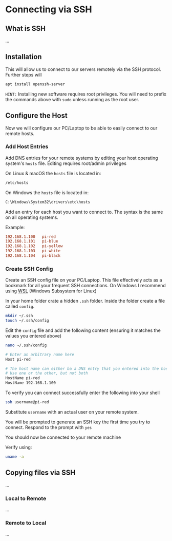 # Connecting via SSH

## What is SSH

...

## Installation

This will allow us to connect to our servers remotely via the SSH protocol. Further steps will

``` sh
apt install openssh-server
```

`HINT:` Installing new software requires root privileges. You will need to prefix the commands above with `sudo` unless running as the root user.

## Configure the Host

Now we will configure our PC/Laptop to be able to easily connect to our remote hosts.

### __Add Host Entries__

Add DNS entries for your remote systems by editing your host operating system's `hosts` file. Editing requires root/admin privileges

On Linux & macOS the `hosts` file is located in:

``` sh
/etc/hosts
```

On Windows the `hosts` file is located in:

``` sh
C:\Windows\System32\drivers\etc\hosts
```

Add an entry for each host you want to connect to. The syntax is the same on all operating systems.

Example:

``` conf
192.168.1.100   pi-red
192.168.1.101   pi-blue
192.168.1.102   pi-yellow
192.168.1.103   pi-white
192.168.1.104   pi-black
```

### __Create SSH Config__

Create an SSH config file on your PC/Laptop. This file effectively acts as a bookmark for all your frequent SSH connections.
On Windows I recommend using [WSL](https://docs.microsoft.com/en-us/windows/wsl/install-win10) (Windows Subsystem for Linux)

In your home folder crate a hidden `.ssh` folder. Inside the folder create a file called `config`.

``` sh
mkdir ~/.ssh
touch ~/.ssh/config
```

Edit the `config` file and add the following content (ensuring it matches the values you entered above)

``` sh
nano ~/.ssh/config
```

``` sh
# Enter an arbitrary name here
Host pi-red

# The host name can either ba a DNS entry that you entered into the host file above or an ip address.
# Use one or the other, but not both
HostName pi-red
HostName 192.168.1.100
```

To verify you can connect successfully enter the following into your shell

``` sh
ssh username@pi-red
```

Substitute `username` with an actual user on your remote system.

You will be prompted to generate an SSH key the first time you try to connect. Respond to the prompt with `yes`

You should now be connected to your remote machine

Verify using:

``` sh
uname -a
```

## Copying files via SSH

...

### __Local to Remote__

...

### __Remote to Local__

...
